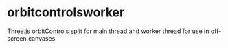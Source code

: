 # orbitcontrolsworker
Three.js orbitControls split for main thread and worker thread for use in off-screen canvases

